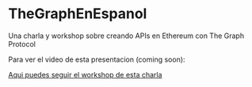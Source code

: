 # TheGraphEnEspanol
Una charla y workshop sobre creando APIs en Ethereum con The Graph Protocol

Para ver el video de esta presentacion (coming soon):

[Aqui puedes seguir el workshop de esta charla](https://github.com/camiinthisthang/thegraph-workshop)
